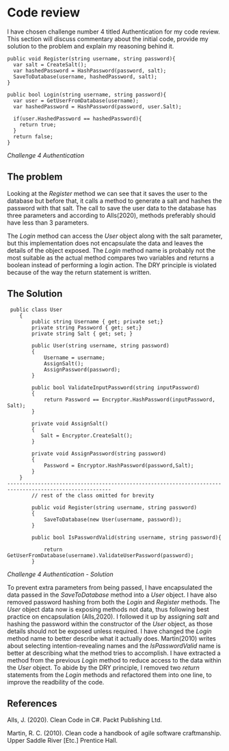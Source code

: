 # Code review
I have chosen challenge number 4 titled Authentication for my code review. This section will discuss commentary about the initial code, provide my solution to the problem and explain my reasoning behind it. 

```
public void Register(string username, string password){ 
  var salt = CreateSalt(); 
  var hashedPassword = HashPassword(password, salt); 
  SaveToDatabase(username, hashedPassword, salt); 
} 

public bool Login(string username, string password){ 
  var user = GetUserFromDatabase(username); 
  var hashedPassword = HashPassword(password, user.Salt); 

  if(user.HashedPassword == hashedPassword){ 
    return true; 
  } 
  return false; 
}
```
*Challenge 4 Authentication* 

## The problem
Looking at the *Register* method we can see that it saves the user to the database but before that, it calls a method to generate a salt and hashes the password with that salt. The call to save the user data to the database has three parameters and according to Alls(2020), methods preferably should have less than 3 parameters. 

The *Login* method can access the *User* object along with the salt parameter, but this implementation does not encapsulate the data and leaves the details of the object exposed.
The *Login* method name is probably not the most suitable as the actual method compares two variables and returns a boolean instead of performing a login action. 
The DRY principle is violated because of the way the return statement is written. 

## The Solution
```
 public class User
    {
        public string Username { get; private set;}
        private string Password { get; set;}
        private string Salt { get; set; }

        public User(string username, string password)
        {
            Username = username;
            AssignSalt();
            AssignPassword(password);
        }

        public bool ValidateInputPassword(string inputPassword)
        {
            return Password == Encryptor.HashPassword(inputPassword, Salt);
        }

        private void AssignSalt()
        {
           Salt = Encryptor.CreateSalt();
        }

        private void AssignPassword(string password)
        {
            Password = Encryptor.HashPassword(password,Salt);
        }
    }
--------------------------------------------------------------------------------------------------------
        // rest of the class omitted for brevity

        public void Register(string username, string password)
        {
            SaveToDatabase(new User(username, password)); 
        }

        public bool IsPasswordValid(string username, string password){

            return GetUserFromDatabase(username).ValidateUserPassword(password); 
        }
```
*Challenge 4 Authentication - Solution* 

To prevent extra parameters from being passed, I have encapsulated the data passed in the *SaveToDatabase* method into a *User* object. I have also removed password hashing from both the *Login* and *Register* methods. The *User* object data now is exposing methods not data, thus following best practice on encapsulation (Alls,2020). I followed it up by assigning *salt* and hashing the password within the constructor of the *User* object, as those details should not be exposed unless required.
I have changed the *Login* method name to better describe what it actually does. Martin(2010) writes about selecting intention-revealing names and the *IsPasswordValid* name is better at describing what the method tries to accomplish.
I have extracted a method from the previous *Login* method to reduce access to the data within the *User* object. 
To abide by the DRY principle, I removed two *return* statements from the *Login* methods and refactored them into one line, to improve the readbility of the code. 

## References
Alls, J. (2020). Clean Code in C#. Packt Publishing Ltd.

Martin, R. C. (2010). Clean code a handbook of agile software craftmanship. Upper Saddle River [Etc.] Prentice Hall.
‌